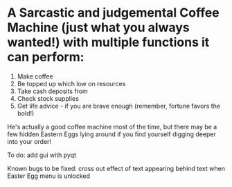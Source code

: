 # A Sarcastic and judgemental Coffee Machine (just what you always wanted!) with multiple functions it can perform:
  1) Make coffee
  2) Be topped up which low on resources
  3) Take cash deposits from 
  4) Check stock supplies
  5) Get life advice - if you are brave enough (remember, fortune favors the bold!)
  
He's actually a good coffee machine most of the time, but there may be a few hidden Eastern Eggs lying around if you find yourself digging deeper into your order!

To do:
  add gui with pyqt

Known bugs to be fixed:
  cross out effect of text appearing behind text when Easter Egg menu is unlocked
